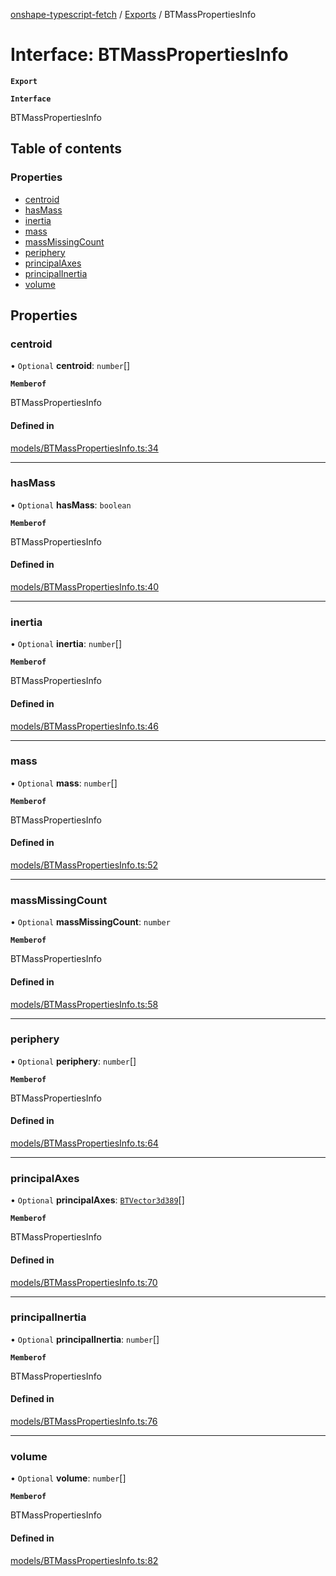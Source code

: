 [onshape-typescript-fetch](../README.md) / [Exports](../modules.md) / BTMassPropertiesInfo

# Interface: BTMassPropertiesInfo

**`Export`**

**`Interface`**

BTMassPropertiesInfo

## Table of contents

### Properties

- [centroid](BTMassPropertiesInfo.md#centroid)
- [hasMass](BTMassPropertiesInfo.md#hasmass)
- [inertia](BTMassPropertiesInfo.md#inertia)
- [mass](BTMassPropertiesInfo.md#mass)
- [massMissingCount](BTMassPropertiesInfo.md#massmissingcount)
- [periphery](BTMassPropertiesInfo.md#periphery)
- [principalAxes](BTMassPropertiesInfo.md#principalaxes)
- [principalInertia](BTMassPropertiesInfo.md#principalinertia)
- [volume](BTMassPropertiesInfo.md#volume)

## Properties

### centroid

• `Optional` **centroid**: `number`[]

**`Memberof`**

BTMassPropertiesInfo

#### Defined in

[models/BTMassPropertiesInfo.ts:34](https://github.com/toebes/onshape-typescript-fetch/blob/3e11ae1/models/BTMassPropertiesInfo.ts#L34)

___

### hasMass

• `Optional` **hasMass**: `boolean`

**`Memberof`**

BTMassPropertiesInfo

#### Defined in

[models/BTMassPropertiesInfo.ts:40](https://github.com/toebes/onshape-typescript-fetch/blob/3e11ae1/models/BTMassPropertiesInfo.ts#L40)

___

### inertia

• `Optional` **inertia**: `number`[]

**`Memberof`**

BTMassPropertiesInfo

#### Defined in

[models/BTMassPropertiesInfo.ts:46](https://github.com/toebes/onshape-typescript-fetch/blob/3e11ae1/models/BTMassPropertiesInfo.ts#L46)

___

### mass

• `Optional` **mass**: `number`[]

**`Memberof`**

BTMassPropertiesInfo

#### Defined in

[models/BTMassPropertiesInfo.ts:52](https://github.com/toebes/onshape-typescript-fetch/blob/3e11ae1/models/BTMassPropertiesInfo.ts#L52)

___

### massMissingCount

• `Optional` **massMissingCount**: `number`

**`Memberof`**

BTMassPropertiesInfo

#### Defined in

[models/BTMassPropertiesInfo.ts:58](https://github.com/toebes/onshape-typescript-fetch/blob/3e11ae1/models/BTMassPropertiesInfo.ts#L58)

___

### periphery

• `Optional` **periphery**: `number`[]

**`Memberof`**

BTMassPropertiesInfo

#### Defined in

[models/BTMassPropertiesInfo.ts:64](https://github.com/toebes/onshape-typescript-fetch/blob/3e11ae1/models/BTMassPropertiesInfo.ts#L64)

___

### principalAxes

• `Optional` **principalAxes**: [`BTVector3d389`](BTVector3d389.md)[]

**`Memberof`**

BTMassPropertiesInfo

#### Defined in

[models/BTMassPropertiesInfo.ts:70](https://github.com/toebes/onshape-typescript-fetch/blob/3e11ae1/models/BTMassPropertiesInfo.ts#L70)

___

### principalInertia

• `Optional` **principalInertia**: `number`[]

**`Memberof`**

BTMassPropertiesInfo

#### Defined in

[models/BTMassPropertiesInfo.ts:76](https://github.com/toebes/onshape-typescript-fetch/blob/3e11ae1/models/BTMassPropertiesInfo.ts#L76)

___

### volume

• `Optional` **volume**: `number`[]

**`Memberof`**

BTMassPropertiesInfo

#### Defined in

[models/BTMassPropertiesInfo.ts:82](https://github.com/toebes/onshape-typescript-fetch/blob/3e11ae1/models/BTMassPropertiesInfo.ts#L82)
